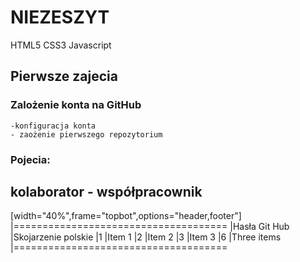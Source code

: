# NIEZESZYT
HTML5
CSS3
Javascript
## Pierwsze zajecia
### Zalożenie konta na GitHub
    -konfiguracja konta
    - zaożenie pierwszego repozytorium
### Pojecia:

## kolaborator - współpracownik

[width="40%",frame="topbot",options="header,footer"]
|=====================================
|Hasła Git Hub |Skojarzenie polskie
|1             |Item 1
|2             |Item 2
|3             |Item 3
|6             |Three items
|=====================================

